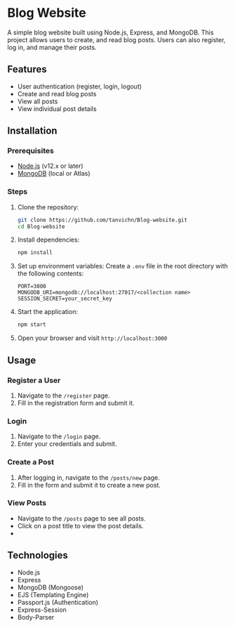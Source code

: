# Blog Website
A simple blog website built using Node.js, Express, and MongoDB. This project allows users to create, and read blog posts. Users can also register, log in, and manage their posts.

## Features

- User authentication (register, login, logout)
- Create and read blog posts
- View all posts
- View individual post details

## Installation

### Prerequisites

- [Node.js](https://nodejs.org/en/) (v12.x or later)
- [MongoDB](https://www.mongodb.com/) (local or Atlas)

### Steps

1. Clone the repository:
    ```bash
    git clone https://github.com/tanvichn/Blog-website.git
    cd Blog-website
    ```
2. Install dependencies:
    ```bash
    npm install
    ```
3. Set up environment variables:
    Create a `.env` file in the root directory with the following contents:
    ```
    PORT=3000
    MONGODB_URI=mongodb://localhost:27017/<collection name>
    SESSION_SECRET=your_secret_key
    ```
4. Start the application:
    ```bash
    npm start
    ```
5. Open your browser and visit `http://localhost:3000`

## Usage

### Register a User
1. Navigate to the `/register` page.
2. Fill in the registration form and submit it.

### Login
1. Navigate to the `/login` page.
2. Enter your credentials and submit.

### Create a Post
1. After logging in, navigate to the `/posts/new` page.
2. Fill in the form and submit it to create a new post.

### View Posts
- Navigate to the `/posts` page to see all posts.
- Click on a post title to view the post details.
- 
## Technologies

- Node.js
- Express
- MongoDB (Mongoose)
- EJS (Templating Engine)
- Passport.js (Authentication)
- Express-Session
- Body-Parser

